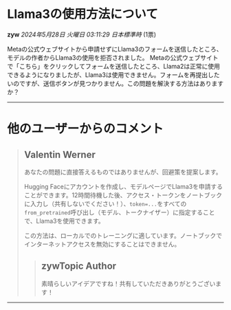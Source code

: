 # Llama3の使用方法について

**zyw** *2024年5月28日 火曜日 03:11:29 日本標準時* (1票)

Metaの公式ウェブサイトから申請せずにLlama3のフォームを送信したところ、モデルの作者からLlama3の使用を拒否されました。
Metaの公式ウェブサイトで「こちら」をクリックしてフォームを送信したところ、Llama2は正常に使用できるようになりましたが、Llama3は使用できません。フォームを再提出したいのですが、送信ボタンが見つかりません。この問題を解決する方法はありますか？

---
# 他のユーザーからのコメント

> ## Valentin Werner
> 
> あなたの問題に直接答えるものではありませんが、回避策を提案します。
> 
> Hugging Faceにアカウントを作成し、モデルページでLlama3を申請することができます。12時間待機した後、アクセス・トークンをノートブックに入力し（共有しないでください！）、`token=...`をすべての`from_pretrained`呼び出し（モデル、トークナイザー）に指定することで、Llama3を使用できます。
> 
> この方法は、ローカルでのトレーニングに適しています。ノートブックでインターネットアクセスを無効にすることはできません。
> 
> 
> > ## zywTopic Author
> > 
> > 素晴らしいアイデアですね！共有していただきありがとうございます！
> > 
> > 
> > 
---

